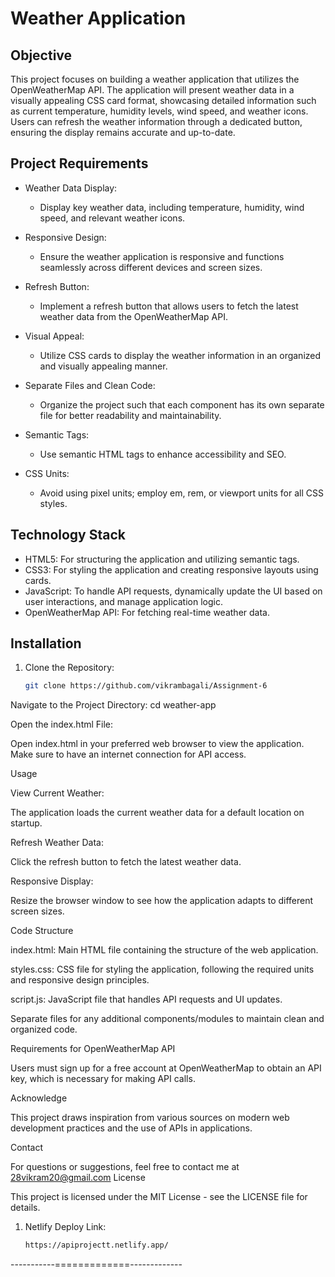 # Weather Application

## Objective

This project focuses on building a weather application that utilizes the OpenWeatherMap API. The application will present weather data in a visually appealing CSS card format, showcasing detailed information such as current temperature, humidity levels, wind speed, and weather icons. Users can refresh the weather information through a dedicated button, ensuring the display remains accurate and up-to-date.

## Project Requirements

- Weather Data Display: 
  - Display key weather data, including temperature, humidity, wind speed, and relevant weather icons.

- Responsive Design: 
  - Ensure the weather application is responsive and functions seamlessly across different devices and screen sizes.

- Refresh Button: 
  - Implement a refresh button that allows users to fetch the latest weather data from the OpenWeatherMap API.

- Visual Appeal: 
  - Utilize CSS cards to display the weather information in an organized and visually appealing manner.

- Separate Files and Clean Code: 
  - Organize the project such that each component has its own separate file for better readability and maintainability.

- Semantic Tags: 
  - Use semantic HTML tags to enhance accessibility and SEO.

- CSS Units: 
  - Avoid using pixel units; employ em, rem, or viewport units for all CSS styles.

## Technology Stack

- HTML5: For structuring the application and utilizing semantic tags.
- CSS3: For styling the application and creating responsive layouts using cards.
- JavaScript: To handle API requests, dynamically update the UI based on user interactions, and manage application logic.
- OpenWeatherMap API: For fetching real-time weather data.

## Installation

1. Clone the Repository:
   ```bash
   git clone https://github.com/vikrambagali/Assignment-6

Navigate to the Project Directory:
cd weather-app

Open the index.html File:

Open index.html in your preferred web browser to view the application. Make sure to have an internet connection for API access.




Usage


View Current Weather:

The application loads the current weather data for a default location on startup.



Refresh Weather Data:

Click the refresh button to fetch the latest weather data.



Responsive Display:

Resize the browser window to see how the application adapts to different screen sizes.




Code Structure


index.html: Main HTML file containing the structure of the web application.

styles.css: CSS file for styling the application, following the required units and responsive design principles.

script.js: JavaScript file that handles API requests and UI updates.

Separate files for any additional components/modules to maintain clean and organized code.


Requirements for OpenWeatherMap API


Users must sign up for a free account at OpenWeatherMap to obtain an API key, which is necessary for making API calls.


Acknowledge


This project draws inspiration from various sources on modern web development practices and the use of APIs in applications.


Contact

For questions or suggestions, feel free to contact me at 28vikram20@gmail.com
License

This project is licensed under the MIT License - see the LICENSE file for details.

1. Netlify Deploy Link:
   ```bash
   https://apiprojectt.netlify.app/

-----------=============-------------
